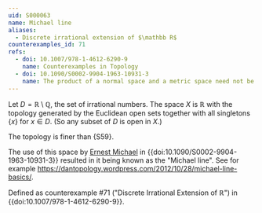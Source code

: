```yaml
---
uid: S000063
name: Michael line
aliases:
  - Discrete irrational extension of $\mathbb R$
counterexamples_id: 71
refs:
  - doi: 10.1007/978-1-4612-6290-9 
    name: Counterexamples in Topology
  - doi: 10.1090/S0002-9904-1963-10931-3
    name: The product of a normal space and a metric space need not be normal (E. Michael)
---
```


Let $D=\mathbb R\setminus\mathbb Q$, the set of irrational numbers.
The space $X$ is $\mathbb R$ with the topology generated by the Euclidean open sets
together with all singletons $\{x\}$ for $x\in D$.
(So any subset of $D$ is open in $X$.)

The topology is finer than {S59}.

The use of this space by [Ernest Michael](https://en.wikipedia.org/wiki/Ernest_Michael) in {{doi:10.1090/S0002-9904-1963-10931-3}} resulted in it being known as the "Michael line".
See for example <https://dantopology.wordpress.com/2012/10/28/michael-line-basics/>.

Defined as counterexample #71 ("Discrete Irrational Extension of $\mathbb{R}$")
in {{doi:10.1007/978-1-4612-6290-9}}.
